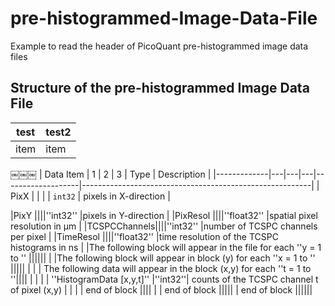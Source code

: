 # pre-histogrammed-Image-Data-File
Example to read the header of PicoQuant pre-histogrammed image data files


## Structure of the pre-histogrammed Image Data File

| test | test2 |
|------|-------|
| item | item  |
￼￼￼
| Data Item   | 1 | 2 | 3 | Type              | Description                                             |
|-------------|---|---|---|-------------------|---------------------------------------------------------|
| PixX        |   |   |   | ```int32```       | pixels in X-direction                                   |

|PixY         ||||''int32''            |pixels in Y-direction                                   | 
|PixResol     ||||''float32''          |spatial pixel resolution in μm                          | 
|TCSPCChannels||||''int32''            |number of TCSPC channels per pixel                      | 
|TimeResol    ||||''float32''          |time resolution of the TCSPC histograms in ns           | 
|The following block will appear in the file for each ''y = 1 to <PixY>''                  |||||| 
| |The following block will appear in block (y) for each ''x = 1 to <PixX>''                ||||| 
| | | The following data will appear in the block (x,y) for each ''t = 1 to <TCSPCChannels>''|||| 
| | | | ''HistogramData [x,y,t]'' |''int32''| counts of the TCSPC channel t of pixel (x,y)      | 
| | | end of block                                                                           |||| 
| | end of block                                                                            ||||| 
| end of block                                                                             |||||| 

